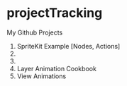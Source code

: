 # projectTracking
My Github Projects

1. SpriteKit Example [Nodes, Actions]
2.
3.
4. Layer Animation Cookbook
5. View Animations
